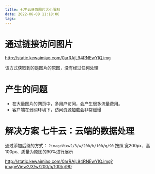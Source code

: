 ```yaml
---
title: 七牛云获取图片大小限制
date: 2022-06-08 11:18:06
tags: 
---
```


# 通过链接访问图片
http://static.kewaimiao.com/0arRAjL94RNEwYIQ.img

该方式获取到的是图片的原图，没有经过任何处理

# 产生的问题
* 在大量图片的网页中，多用户访问，会产生很多流量费用。
* 客户端在弱网环境下，访问资源加载会非常缓慢

# 解决方案 七牛云：云端的数据处理
通过添加后缀的方式： 
`?imageView2/3/w/200/h/100/q/90`
按照 宽200px、高100px、质量为原图的90%进行展示

http://static.kewaimiao.com/0arRAjL94RNEwYIQ.img?imageView2/3/w/200/h/100/q/90






